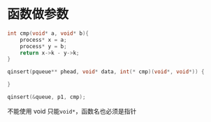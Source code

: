 # 函数做参数

```C
int cmp(void* a, void* b){
	process* x = a;
	process* y = b;
	return x->k - y->k;
}

qinsert(pqueue** phead, void* data, int(* cmp)(void*, void*)) {

}

qinsert(&queue, p1, cmp);
```

不能使用 void 只能`void*`，函数名也必须是指针